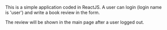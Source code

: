 This is a simple application coded in ReactJS. A user can login (login name is 'user') and write a book review in the form.

The review will be shown in the main page after a user logged out.

